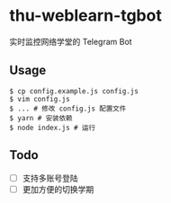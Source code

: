 # thu-weblearn-tgbot

实时监控网络学堂的 Telegram Bot

## Usage

```
$ cp config.example.js config.js
$ vim config.js
$ ... # 修改 config.js 配置文件
$ yarn # 安装依赖
$ node index.js # 运行
```

## Todo

 - [ ] 支持多账号登陆
 - [ ] 更加方便的切换学期
